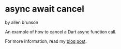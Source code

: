 # async await cancel
by allen brunson

An example of how to cancel a Dart async function call.

For more information, read my [blog post](https://allenbrunson.com/posts/async-await-cancellation/).
